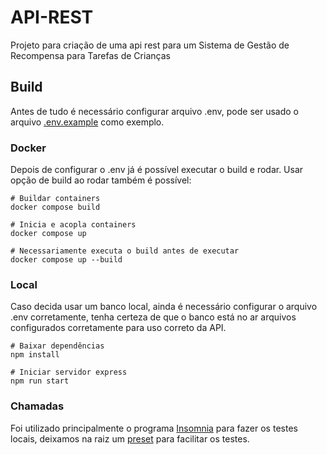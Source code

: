 # API-REST
Projeto para criação de uma api rest para um Sistema de Gestão de Recompensa para Tarefas de Crianças


## Build
Antes de tudo é necessário configurar arquivo .env, pode ser usado o arquivo [.env.example](https://github.com/devCamila-Oliveira/API-REST/blob/main/.env.example) como exemplo.

### Docker
Depois de configurar o .env já é possível executar o build e rodar. Usar opção de build ao rodar também é possível:
```shell
# Buildar containers
docker compose build

# Inicia e acopla containers
docker compose up

# Necessariamente executa o build antes de executar
docker compose up --build
```

### Local
Caso decida usar um banco local, ainda é necessário configurar o arquivo .env corretamente, tenha certeza de que o banco está no ar arquivos configurados corretamente para uso correto da API.

```shell
# Baixar dependências
npm install

# Iniciar servidor express
npm run start
```

### Chamadas
Foi utilizado principalmente o programa [Insomnia](https://insomnia.rest/) para fazer os testes locais, deixamos na raiz um [preset](https://github.com/devCamila-Oliveira/API-REST/blob/main/Insomnia_RecomKids.json) para facilitar os testes.